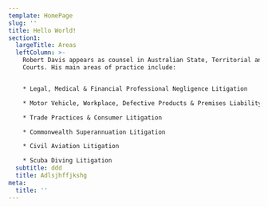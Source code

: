 ```yaml
---
template: HomePage
slug: ''
title: Hello World!
section1:
  largeTitle: Areas
  leftColumn: >-
    Robert Davis appears as counsel in Australian State, Territorial and Federal
    Courts. His main areas of practice include:


    * Legal, Medical & Financial Professional Negligence Litigation

    * Motor Vehicle, Workplace, Defective Products & Premises Liability

    * Trade Practices & Consumer Litigation

    * Commonwealth Superannuation Litigation

    * Civil Aviation Litigation

    * Scuba Diving Litigation
  subtitle: ddd
  title: Adlsjhffjkshg
meta:
  title: ''
---
```


